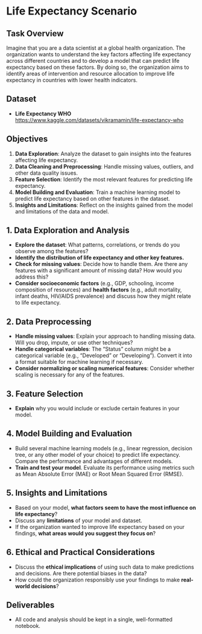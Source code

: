 # Life Expectancy Scenario

## Task Overview
Imagine that you are a data scientist at a global health organization. The organization wants to understand the key factors affecting life expectancy across different countries and to develop a model that can predict life expectancy based on these factors. By doing so, the organization aims to identify areas of intervention and resource allocation to improve life expectancy in countries with lower health indicators.

## Dataset
- **Life Expectancy WHO**
https://www.kaggle.com/datasets/vikramamin/life-expectancy-who

## Objectives
1. **Data Exploration**: Analyze the dataset to gain insights into the features affecting life expectancy.
2. **Data Cleaning and Preprocessing**: Handle missing values, outliers, and other data quality issues.
3. **Feature Selection**: Identify the most relevant features for predicting life expectancy.
4. **Model Building and Evaluation**: Train a machine learning model to predict life expectancy based on other features in the dataset.
5. **Insights and Limitations**: Reflect on the insights gained from the model and limitations of the data and model.

## 1. Data Exploration and Analysis
- **Explore the dataset**: What patterns, correlations, or trends do you observe among the features?
- **Identify the distribution of life expectancy and other key features.**
- **Check for missing values**: Decide how to handle them. Are there any features with a significant amount of missing data? How would you address this?
- **Consider socioeconomic factors** (e.g., GDP, schooling, income composition of resources) and **health factors** (e.g., adult mortality, infant deaths, HIV/AIDS prevalence) and discuss how they might relate to life expectancy.

## 2. Data Preprocessing
- **Handle missing values**: Explain your approach to handling missing data. Will you drop, impute, or use other techniques?
- **Handle categorical variables**: The “Status” column might be a categorical variable (e.g., “Developed” or “Developing”). Convert it into a format suitable for machine learning if necessary.
- **Consider normalizing or scaling numerical features**: Consider whether scaling is necessary for any of the features.

## 3. Feature Selection
- **Explain** why you would include or exclude certain features in your model.

## 4. Model Building and Evaluation
- Build several machine learning models (e.g., linear regression, decision tree, or any other model of your choice) to predict life expectancy. Compare the performance and advantages of different models.
- **Train and test your model**. Evaluate its performance using metrics such as Mean Absolute Error (MAE) or Root Mean Squared Error (RMSE).

## 5. Insights and Limitations
- Based on your model, **what factors seem to have the most influence on life expectancy**?
- Discuss any **limitations** of your model and dataset.
- If the organization wanted to improve life expectancy based on your findings, **what areas would you suggest they focus on**?

## 6. Ethical and Practical Considerations
- Discuss the **ethical implications** of using such data to make predictions and decisions. Are there potential biases in the data?
- How could the organization responsibly use your findings to make **real-world decisions**?

## Deliverables
- All code and analysis should be kept in a single, well-formatted notebook.

